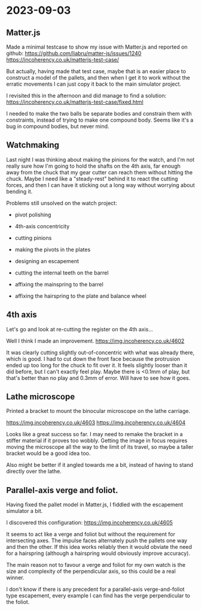 # 2023-09-03

## Matter.js

Made a minimal testcase to show my issue with Matter.js and reported on github: https://github.com/liabru/matter-js/issues/1240 https://incoherency.co.uk/matterjs-test-case/

But actually, having made that test case, maybe that is an easier place to construct a model of the pallets, and then
when I get it to work without the erratic movements I can just copy it back to the main simulator project.

I revisited this in the afternoon and did manage to find a solution: https://incoherency.co.uk/matterjs-test-case/fixed.html

I needed to make the two balls be separate bodies and constrain them with constraints, instead of trying to make one compound body.
Seems like it's a bug in compound bodies, but never mind.

## Watchmaking

Last night I was thinking about making the pinions for the watch, and I'm not really sure how I'm going to hold the shafts on the 4th axis, far enough
away from the chuck that my gear cutter can reach them without hitting the chuck. Maybe I need like a "steady-rest" behind it to react the cutting forces,
and then I can have it sticking out a long way without worrying about bending it.

Problems still unsolved on the watch project:

* pivot polishing

* 4th-axis concentricity

* cutting pinions

* making the pivots in the plates

* designing an escapement

* cutting the internal teeth on the barrel

* affixing the mainspring to the barrel

* affixing the hairspring to the plate and balance wheel

## 4th axis

Let's go and look at re-cutting the register on the 4th axis...

Well I think I made an improvement. https://img.incoherency.co.uk/4602

It was clearly cutting slightly out-of-concentric with what was already there, which is good.
I had to cut down the front face because the protrusion ended up too long for the chuck to fit over it.
It feels slightly looser than it did before, but I can't exactly feel play. Maybe there is <0.1mm of play,
but that's better than no play and 0.3mm of error. Will have to see how it goes.

## Lathe microscope

Printed a bracket to mount the binocular microscope on the lathe carriage.

https://img.incoherency.co.uk/4603
https://img.incoherency.co.uk/4604

Looks like a great success so far. I may need to remake the bracket in a stiffer material if it proves too wobbly.
Getting the image in focus requires moving the microscope all the way to the limit of its travel, so maybe a taller
bracket would be a good idea too.

Also might be better if it angled towards me a bit, instead of having to stand directly over the lathe.

## Parallel-axis verge and foliot.

Having fixed the pallet model in Matter.js, I fiddled with the escapement simulator a bit.

I discovered this configuration: https://img.incoherency.co.uk/4605

It seems to act like a verge and foliot but without the requirement for intersecting axes.
The impulse faces alternately push the pallets one way and then the other. If this idea works reliably
then it would obviate the need for a hairspring (although a hairspring would obviously improve
accuracy).

The main reason not to favour a verge and foliot for my own watch is the size and complexity of
the perpendicular axis, so this could be a real winner.

I don't know if there is any precedent for a parallel-axis verge-and-foliot type escapement, every
example I can find has the verge perpendicular to the foliot.
